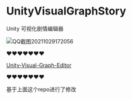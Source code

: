 # UnityVisualGraphStory
Unity 可视化剧情编辑器

![QQ截图20211029172056](https://gitee.com/Zero_LJ/myimages/raw/master/imgblog/202110291728289.png)

❤❤❤❤❤❤❤

[Unity-Visual-Graph-Editor](https://github.com/BusStopStudios/Unity-Visual-Graph-Editor)

❤❤❤❤❤❤❤

基于上面这个repo进行了修改